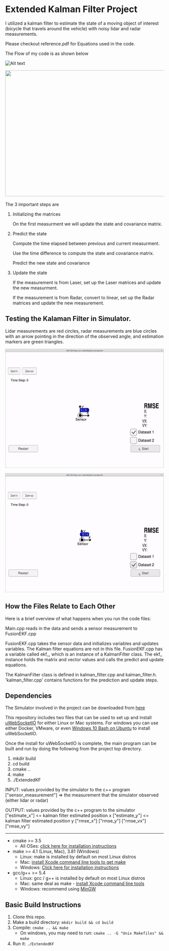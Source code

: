 # Extended Kalman Filter Project 
I utilized a kalman filter to estimate the state of a moving object of interest (bicycle that travels around the vehicle) with noisy lidar and radar measurements. 

Please checkout reference.pdf for Equations used in the code.

The Flow of my code is as shown below

![Alt text](https://githubuser.com/sanketgujar/Extended-Kalman-Filter/blob/master/Output/f2.png)
<p>
    <img src="https://githubuser.com/sanketgujar/Extended-Kalman-Filter/blob/master/Output/f2.png" width="600" height="400" />
</p>


The 3 important steps are 

1. Initializing the matrices    
   
   On the first measurment we will update the state and covariance matrix.  

2. Predict the state 
   
   Compute the time elapsed between previous and current measurment.
   
   Use the time difference to compute the state and covariance matrix.
   
   Predict the new state and covariance 
   
3. Update the state 
   
   If the measurement is from Laser, set up the Laser matrices and update the new measurment.
   
   If the measurement is from Radar, convert to linear, set up the Radar matrices and update the new measurement.



## Testing the Kalaman Filter in Simulator. 

Lidar measurements are red circles, radar measurements are blue circles with an arrow pointing in the direction of the observed angle, and estimation markers are green triangles.

![Alt text](https://github.com/sanketgujar/Extended-Kalman-Filter/blob/master/Output/1.gif)

![Alt text](https://github.com/sanketgujar/Extended-Kalman-Filter/blob/master/Output/2.gif)


## How the Files Relate to Each Other
Here is a brief overview of what happens when you run the code files:

Main.cpp reads in the data and sends a sensor measurement to FusionEKF.cpp

FusionEKF.cpp takes the sensor data and initializes variables and updates variables. The Kalman filter equations are not in this file. FusionEKF.cpp has a variable called ekf_, which is an instance of a KalmanFilter class. The ekf_ instance holds the matrix and vector values and calls the predict and update equations.

The KalmanFilter class is defined in kalman_filter.cpp and kalman_filter.h. 'kalman_filter.cpp' contains functions for the prediction and update steps.

## Dependencies

The Simulator involved in the project can be downloaded from [here](https://github.com/udacity/self-driving-car-sim/releases)

This repository includes two files that can be used to set up and install [uWebSocketIO](https://github.com/uWebSockets/uWebSockets) for either Linux or Mac systems. For windows you can use either Docker, VMware, or even [Windows 10 Bash on Ubuntu](https://www.howtogeek.com/249966/how-to-install-and-use-the-linux-bash-shell-on-windows-10/) to install uWebSocketIO.

Once the install for uWebSocketIO is complete, the main program can be built and run by doing the following from the project top directory.

1. mkdir build
2. cd build
3. cmake ..
4. make
5. ./ExtendedKF


INPUT: values provided by the simulator to the c++ program
["sensor_measurement"] => the measurement that the simulator observed (either lidar or radar)

OUTPUT: values provided by the c++ program to the simulator
["estimate_x"] <= kalman filter estimated position x
["estimate_y"] <= kalman filter estimated position y
["rmse_x"]
["rmse_y"]
["rmse_vx"]
["rmse_vy"]

---


* cmake >= 3.5
  * All OSes: [click here for installation instructions](https://cmake.org/install/)
* make >= 4.1 (Linux, Mac), 3.81 (Windows)
  * Linux: make is installed by default on most Linux distros
  * Mac: [install Xcode command line tools to get make](https://developer.apple.com/xcode/features/)
  * Windows: [Click here for installation instructions](http://gnuwin32.sourceforge.net/packages/make.htm)
* gcc/g++ >= 5.4
  * Linux: gcc / g++ is installed by default on most Linux distros
  * Mac: same deal as make - [install Xcode command line tools](https://developer.apple.com/xcode/features/)
  * Windows: recommend using [MinGW](http://www.mingw.org/)


## Basic Build Instructions

1. Clone this repo.
2. Make a build directory: `mkdir build && cd build`
3. Compile: `cmake .. && make` 
   * On windows, you may need to run: `cmake .. -G "Unix Makefiles" && make`
4. Run it: `./ExtendedKF `
